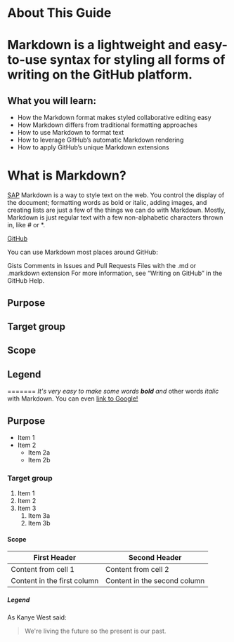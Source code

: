 # About This Guide
# Markdown is a lightweight and easy-to-use syntax for styling all forms of writing on the GitHub platform.

## What you will learn:

* How the Markdown format makes styled collaborative editing easy
* How Markdown differs from traditional formatting approaches
* How to use Markdown to format text
* How to leverage GitHub’s automatic Markdown rendering
* How to apply GitHub’s unique Markdown extensions

# What is Markdown?
[SAP](https://translation.sap.com/index.html) Markdown is a way to style text on the web. You control the display of the document; formatting words as bold or italic, adding images, and creating lists are just a few of the things we can do with Markdown. Mostly, Markdown is just regular text with a few non-alphabetic characters thrown in, like # or *.


[GitHub](http://github.com)

You can use Markdown most places around GitHub:

Gists
Comments in Issues and Pull Requests
Files with the .md or .markdown extension
For more information, see “Writing on GitHub” in the GitHub Help.

## Purpose
## Target group
## Scope
## Legend
=======
*It's very easy to make some words **bold** and* other words *italic* with Markdown. You can even [link to Google!](http://google.com)

## Purpose

* Item 1
* Item 2
  * Item 2a
  * Item 2b

### Target group

1. Item 1
1. Item 2
1. Item 3
   1. Item 3a
   1. Item 3b

#### Scope

|First Header | Second Header|
|---|---|
|Content from cell 1 | Content from cell 2|
|Content in the first column | Content in the second column|

##### Legend

As Kanye West said:

> We're living the future so
> the present is our past.
